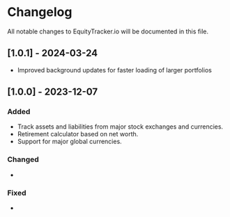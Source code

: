 # Changelog

All notable changes to EquityTracker.io will be documented in this file.

## [1.0.1] - 2024-03-24

- Improved background updates for faster loading of larger portfolios

## [1.0.0] - 2023-12-07

### Added
- Track assets and liabilities from major stock exchanges and currencies.
- Retirement calculator based on net worth.
- Support for major global currencies.

### Changed
- 

### Fixed
- 
